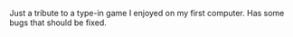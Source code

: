 Just a tribute to a type-in game I enjoyed on my first computer.
Has some bugs that should be fixed.
